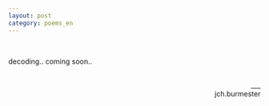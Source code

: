 ```yaml
---
layout: post
category: poems_en
---
```


<br />

decoding.. coming soon..

<br />
<div align="right">___
<div align="right">jch.burmester</div>

